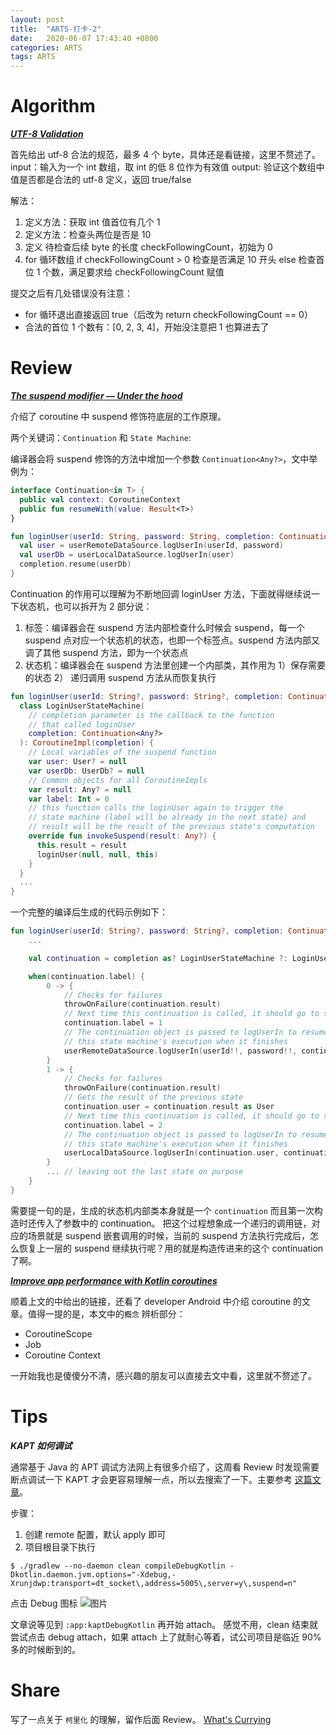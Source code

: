 ```yaml
---
layout: post
title:  "ARTS-打卡-2"
date:   2020-06-07 17:43:40 +0800
categories: ARTS
tags: ARTS
---
```


# Algorithm
***[UTF-8 Validation](https://leetcode.com/problems/utf-8-validation)***

首先给出 utf-8 合法的规范，最多 4 个 byte，具体还是看链接，这里不赘述了。
input：输入为一个 int 数组，取 int 的低 8 位作为有效值
output: 验证这个数组中值是否都是合法的 utf-8 定义，返回 true/false

解法：
1. 定义方法：获取 int 值首位有几个 1
2. 定义方法：检查头两位是否是 10
3. 定义 待检查后续 byte 的长度 checkFollowingCount，初始为 0
4. for 循环数组
        if checkFollowingCount > 0
            检查是否满足 10 开头
        else
            检查首位 1 个数，满足要求给 checkFollowingCount 赋值

提交之后有几处错误没有注意：
- for 循环退出直接返回 true（后改为 return checkFollowingCount == 0）
- 合法的首位 1 个数有：[0, 2, 3, 4]，开始没注意把 1 也算进去了

# Review
***[The suspend modifier — Under the hood](https://medium.com/androiddevelopers/the-suspend-modifier-under-the-hood-b7ce46af624f)***

介绍了 coroutine 中 suspend 修饰符底层的工作原理。

两个关键词：`Continuation` 和 `State Machine`:

编译器会将 suspend 修饰的方法中增加一个参数 `Continuation<Any?>`，文中举例为：
```kotlin
interface Continuation<in T> {
  public val context: CoroutineContext
  public fun resumeWith(value: Result<T>)
}

fun loginUser(userId: String, password: String, completion: Continuation<Any?>) {
  val user = userRemoteDataSource.logUserIn(userId, password)
  val userDb = userLocalDataSource.logUserIn(user)
  completion.resume(userDb)
}
```
Continuation 的作用可以理解为不断地回调 loginUser 方法，下面就得继续说一下状态机，也可以拆开为 2 部分说：
1. 标签：编译器会在 suspend 方法内部检查什么时候会 suspend，每一个 suspend 点对应一个状态机的状态，也即一个标签点。suspend 方法内部又调了其他 suspend 方法，即为一个状态点
2. 状态机：编译器会在 suspend 方法里创建一个内部类，其作用为 1）保存需要的状态 2） 递归调用 suspend 方法从而恢复执行
```kotlin
fun loginUser(userId: String?, password: String?, completion: Continuation<Any?>) {
  class LoginUserStateMachine(
    // completion parameter is the callback to the function 
    // that called loginUser
    completion: Continuation<Any?>
  ): CoroutineImpl(completion) {
    // Local variables of the suspend function
    var user: User? = null
    var userDb: UserDb? = null
    // Common objects for all CoroutineImpls
    var result: Any? = null
    var label: Int = 0
    // this function calls the loginUser again to trigger the
    // state machine (label will be already in the next state) and
    // result will be the result of the previous state's computation
    override fun invokeSuspend(result: Any?) {
      this.result = result
      loginUser(null, null, this)
    }
  }
  ...
}
```
一个完整的编译后生成的代码示例如下：
```kotlin
fun loginUser(userId: String?, password: String?, completion: Continuation<Any?>) {
    ...

    val continuation = completion as? LoginUserStateMachine ?: LoginUserStateMachine(completion)

    when(continuation.label) {
        0 -> {
            // Checks for failures
            throwOnFailure(continuation.result)
            // Next time this continuation is called, it should go to state 1
            continuation.label = 1
            // The continuation object is passed to logUserIn to resume 
            // this state machine's execution when it finishes
            userRemoteDataSource.logUserIn(userId!!, password!!, continuation)
        }
        1 -> {
            // Checks for failures
            throwOnFailure(continuation.result)
            // Gets the result of the previous state
            continuation.user = continuation.result as User
            // Next time this continuation is called, it should go to state 2
            continuation.label = 2
            // The continuation object is passed to logUserIn to resume 
            // this state machine's execution when it finishes
            userLocalDataSource.logUserIn(continuation.user, continuation)
        }
        ... // leaving out the last state on purpose
    }
}
```
需要提一句的是，生成的状态机内部类本身就是一个 `continuation` 而且第一次构造时还传入了参数中的 continuation。
把这个过程想象成一个递归的调用链，对应的场景就是 suspend 嵌套调用的时候，当前的 suspend 方法执行完成后，怎么恢复上一层的 suspend 继续执行呢？用的就是构造传进来的这个 continuation 了啊。

***[Improve app performance with Kotlin coroutines](https://developer.android.com/kotlin/coroutines-adv)***

顺着上文的中给出的链接，还看了 developer Android 中介绍 coroutine 的文章。值得一提的是，本文中的`概念` 辨析部分：
- CoroutineScope
- Job
- Coroutine Context

一开始我也是傻傻分不清，感兴趣的朋友可以直接去文中看，这里就不赘述了。


# Tips

***KAPT 如何调试***

通常基于 Java 的 APT 调试方法网上有很多介绍了，这周看 Review 时发现需要断点调试一下 KAPT 才会更容易理解一点，所以去搜索了一下。主要参考 [这篇文章](https://medium.com/@daptronic/annotation-processing-with-kapt-and-gradle-237793f2be57)。

步骤：
1. 创建 remote 配置，默认 apply 即可
2. 项目根目录下执行
```shell
$ ./gradlew --no-daemon clean compileDebugKotlin -Dkotlin.daemon.jvm.options="-Xdebug,-Xrunjdwp:transport=dt_socket\,address=5005\,server=y\,suspend=n"
```
点击 Debug 图标 ![图片](https://shimo.zhenguanyu.com/uploader/proxy?url=http%3A%2F%2Fminio-service%3A9000%2Fshimo-images%2F0SYD7VBx02QnFiV3%2Fimage.png)

文章说等见到 `:app:kaptDebugKotlin` 再开始 attach。
感觉不用，clean 结束就尝试点击 debug attach，如果 attach 上了就耐心等着，试公司项目是临近 90% 多的时候断到的。

# Share
写了一点关于 `柯里化` 的理解，留作后面 Review。
[What's Currying](https://buaasparkle.github.io/whats/2020/06/07/whats-currying.html)